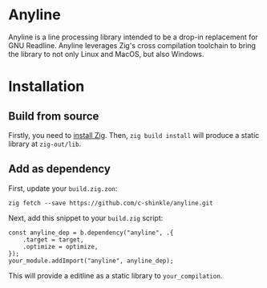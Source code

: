 # Anyline
Anyline is a line processing library intended to be a drop-in replacement for GNU Readline. Anyline leverages Zig's cross compilation toolchain to bring the library to not only Linux and MacOS, but also Windows.

# Installation

## Build from source
Firstly, you need to [install Zig](https://ziglang.org/download/). 
Then, `zig build install` will produce a static library at `zig-out/lib`.

## Add as dependency

First, update your `build.zig.zon`:

```
zig fetch --save https://github.com/c-shinkle/anyline.git
```

Next, add this snippet to your `build.zig` script:

```zig
const anyline_dep = b.dependency("anyline", .{
    .target = target,
    .optimize = optimize,
});
your_module.addImport("anyline", anyline_dep);
```

This will provide a editline as a static library to `your_compilation`.
